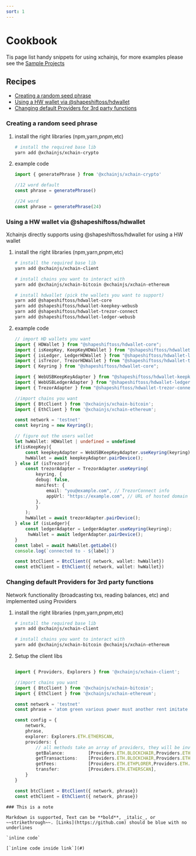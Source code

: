 ```yaml
---
sort: 1
---
```


# Cookbook

Tis page list handy snippets for using xchainjs, for more examples please see the [Sample Projects](sampleprojects)

## Recipes

- [Creating a random seed phrase](#creating-a-random-seed-phrase)
- [Using a HW wallet via @shapeshiftoss/hdwallet](#using-a-hw-wallet-via-shapeshiftosshdwallet)
- [Changing default Providers for 3rd party functions](#changing-default-providers-for-3rd-party-functions)

### Creating a random seed phrase
1. install the right libraries (npm,yarn,pnpm,etc)
    ```bash
    # install the required base lib
    yarn add @xchainjs/xchain-crypto 
    ```
2. example code
    ```ts
    import { generatePhrase } from '@xchainjs/xchain-crypto'

    //12 word default 
    const phrase = generatePhrase()

    //24 word  
    const phrase = generatePhrase(24)
    ```

### Using a HW wallet via @shapeshiftoss/hdwallet

Xchainjs directly supports using @shapeshiftoss/hdwallet for using a HW wallet 

1. install the right libraries (npm,yarn,pnpm,etc)
    ```bash
    # install the required base lib
    yarn add @xchainjs/xchain-client 

    # install chains you want to interact with
    yarn add @xchainjs/xchain-bitcoin @xchainjs/xchain-ethereum 

    # install hdwallet (pick the wallets you want to support)
    yarn add @shapeshiftoss/hdwallet-core
    yarn add @shapeshiftoss/hdwallet-keepkey-webusb
    yarn add @shapeshiftoss/hdwallet-trezor-connect
    yarn add @shapeshiftoss/hdwallet-ledger-webusb
    ```
2. example code  
    ```ts
    // import HD wallets you want
    import { HDWallet } from "@shapeshiftoss/hdwallet-core";
    import { isKeepKey, KeepKeyHDWallet } from "@shapeshiftoss/hdwallet-keepkey";
    import { isLedger, LedgerHDWallet } from "@shapeshiftoss/hdwallet-ledger";
    import { isTrezor, TrezorHDWallet } from "@shapeshiftoss/hdwallet-trezor";
    import { Keyring } from "@shapeshiftoss/hdwallet-core";
    
    import { WebUSBKeepKeyAdapter } from "@shapeshiftoss/hdwallet-keepkey-webusb";
    import { WebUSBLedgerAdapter } from "@shapeshiftoss/hdwallet-ledger-webusb";
    import { TrezorAdapter } from "@shapeshiftoss/hdwallet-trezor-connect";

    //import chains you want  
    import { BtcClient } from '@xchainjs/xchain-bitcoin';
    import { EthClient } from '@xchainjs/xchain-ethereum';

    const network = 'testnet'
    const keyring = new Keyring();
    
    // figure out the users wallet
    let hwWallet: HDWallet | undefined = undefined
    if(isKeepKey){
        const keepkeyAdapter = WebUSBKeepKeyAdapter.useKeyring(keyring);
        hwWallet = await keepkeyAdapter.pairDevice();
    } else if (isTrezor){
        const trezorAdapter = TrezorAdapter.useKeyring(
            keyring, {
            debug: false,
            manifest: {
                email: "you@example.com", // TrezorConnect info
                appUrl: "https://example.com", // URL of hosted domain
            },
            }
        ); 
        hwWallet = await trezorAdapter.pairDevice();
    } else if (isLedger){
        const ledgerAdapter = LedgerAdapter.useKeyring(keyring);
         hwWallet = await ledgerAdapter.pairDevice();
    }
    const label = await hwWallet.getLabel()
    console.log(`connected to - ${label}`)
    
    const btcClient = BtcClient({ network, wallet: hwWallet})
    const ethClient = EthClient({ network, wallet: hwWallet})

    ```

### Changing default Providers for 3rd party functions 

Network functionality (broadcasting txs, reading balances, etc) and implemented using Providers

1. install the right libraries (npm,yarn,pnpm,etc)
    ```bash
    # install the required base lib
    yarn add @xchainjs/xchain-client 

    # install chains you want to interact with
    yarn add @xchainjs/xchain-bitcoin @xchainjs/xchain-ethereum 
    ```
2. Setup the client libs  
    ```ts

    import { Providers, Explorers } from '@xchainjs/xchain-client';
    
    //import chains you want  
    import { BtcClient } from '@xchainjs/xchain-bitcoin';
    import { EthClient } from '@xchainjs/xchain-ethereum';

    const network = 'testnet'
    const phrase = 'atom green various power must another rent imitate gadget creek fat then'

    const config = {
        network,
        phrase,
        explorer: Explorers.ETH.ETHERSCAN,
        providers: {
            // all methods take an array of providers, they will be invoked in order until one returns a success 
            getBalance:         [Providers.ETH.BLOCKCHAIR,Providers.ETH.ETHERSCAN],
            getTransactions:    [Providers.ETH.BLOCKCHAIR,Providers.ETH.ETHERSCAN],
            getFees:            [Providers.ETH.ETHPLORER,Providers.ETH.ETHERSCAN],
            transfer:           [Providers.ETH.ETHERSCAN],
        }
    }

    const btcClient = BtcClient({ network, phrase})
    const ethClient = EthClient({ network, phrase})

    ```

```note
### This is a note

Markdown is supported, Text can be **bold**, _italic_, or ~~strikethrough~~. [Links](https://github.com) should be blue with no underlines

`inline code`

[`inline code inside link`](#)
```